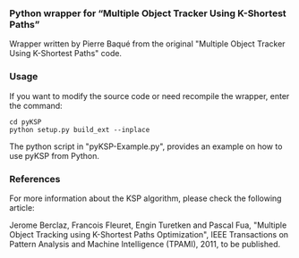 ### Python wrapper for “Multiple Object Tracker Using K-Shortest Paths”
Wrapper written by Pierre Baqué from the original "Multiple Object Tracker Using K-Shortest Paths" code.

### Usage
If you want to modify the source code or need recompile the wrapper, enter the command:

	cd pyKSP
	python setup.py build_ext --inplace

The python script in "pyKSP-Example.py", provides an example on how to use pyKSP from Python.

### References
For more information about the KSP algorithm, please check the
following article:

Jerome Berclaz, Francois Fleuret, Engin Turetken and Pascal Fua,
"Multiple Object Tracking using K-Shortest Paths Optimization", IEEE
Transactions on Pattern Analysis and Machine Intelligence (TPAMI),
2011, to be published.
